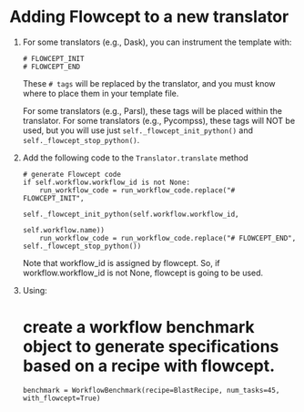 # Adding Flowcept to a new translator

1. For some translators (e.g., Dask), you can instrument the template with:

    ```
    # FLOWCEPT_INIT
    # FLOWCEPT_END
    ```

    These `# tags` will be replaced by the translator, and you must know where to place them in your template file.
    
    For some translators (e.g., Parsl), these tags will be placed within the translator.
    For some translators (e.g., Pycompss), these tags will NOT be used, but you will use just `self._flowcept_init_python()` and `self._flowcept_stop_python()`.

2. Add the following code to the `Translator.translate` method

    ```
    # generate Flowcept code
    if self.workflow.workflow_id is not None:
        run_workflow_code = run_workflow_code.replace("# FLOWCEPT_INIT",
                                                    self._flowcept_init_python(self.workflow.workflow_id,
                                                                                self.workflow.name))
        run_workflow_code = run_workflow_code.replace("# FLOWCEPT_END", self._flowcept_stop_python())
    ```

    Note that workflow_id is assigned by flowcept. So, if workflow.workflow_id is not None, flowcept is going to be used.

3. Using: 

    # create a workflow benchmark object to generate specifications based on a recipe **with flowcept.**

    `benchmark = WorkflowBenchmark(recipe=BlastRecipe, num_tasks=45, with_flowcept=True)`
